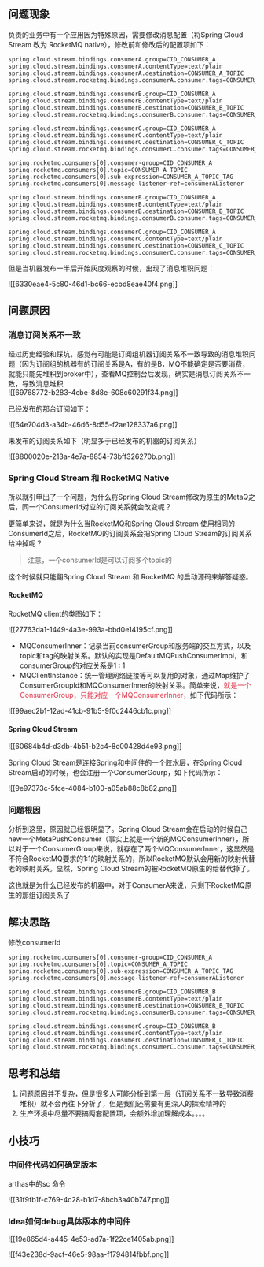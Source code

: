 ## 问题现象
负责的业务中有一个应用因为特殊原因，需要修改消息配置（将Spring Cloud Stream 改为 RocketMQ native），修改前和修改后的配置项如下：

```properties
spring.cloud.stream.bindings.consumerA.group=CID_CONSUMER_A
spring.cloud.stream.bindings.consumerA.contentType=text/plain
spring.cloud.stream.bindings.consumerA.destination=CONSUMER_A_TOPIC
spring.cloud.stream.rocketmq.bindings.consumerA.consumer.tags=CONSUMER_A_TOPIC_TAG

spring.cloud.stream.bindings.consumerB.group=CID_CONSUMER_A
spring.cloud.stream.bindings.consumerB.contentType=text/plain
spring.cloud.stream.bindings.consumerB.destination=CONSUMER_B_TOPIC
spring.cloud.stream.rocketmq.bindings.consumerB.consumer.tags=CONSUMER_B_TOPIC_TAG

spring.cloud.stream.bindings.consumerC.group=CID_CONSUMER_A
spring.cloud.stream.bindings.consumerC.contentType=text/plain
spring.cloud.stream.bindings.consumerC.destination=CONSUMER_C_TOPIC
spring.cloud.stream.rocketmq.bindings.consumerC.consumer.tags=CONSUMER_C_TOPIC_TAG
```

```properties
spring.rocketmq.consumers[0].consumer-group=CID_CONSUMER_A
spring.rocketmq.consumers[0].topic=CONSUMER_A_TOPIC
spring.rocketmq.consumers[0].sub-expression=CONSUMER_A_TOPIC_TAG
spring.rocketmq.consumers[0].message-listener-ref=consumerAListener

spring.cloud.stream.bindings.consumerB.group=CID_CONSUMER_A
spring.cloud.stream.bindings.consumerB.contentType=text/plain
spring.cloud.stream.bindings.consumerB.destination=CONSUMER_B_TOPIC
spring.cloud.stream.rocketmq.bindings.consumerB.consumer.tags=CONSUMER_B_TOPIC_TAG

spring.cloud.stream.bindings.consumerC.group=CID_CONSUMER_A
spring.cloud.stream.bindings.consumerC.contentType=text/plain
spring.cloud.stream.bindings.consumerC.destination=CONSUMER_C_TOPIC
spring.cloud.stream.rocketmq.bindings.consumerC.consumer.tags=CONSUMER_C_TOPIC_TAG
```

但是当机器发布一半后开始灰度观察的时候，出现了消息堆积问题：

![[6330eae4-5c80-46d1-bc66-ecbd8eae40f4.png]]

## 问题原因
### 消息订阅关系不一致
经过历史经验和踩坑，感觉有可能是订阅组机器订阅关系不一致导致的消息堆积问题（因为订阅组的机器有的订阅关系是A，有的是B，MQ不能确定是否要消费，就能只能先堆积到broker中），查看MQ控制台后发现，确实是消息订阅关系不一致，导致消息堆积  
![[69768772-b283-4cbe-8d8e-608c60291f34.png]]

已经发布的那台订阅如下：

![[64e704d3-a34b-46d6-8d55-f2ae128337a6.png]]

未发布的订阅关系如下（明显多于已经发布的机器的订阅关系）

![[8800020e-213a-4e7a-8854-73bff326270b.png]]

### Spring Cloud Stream 和 RocketMQ Native
所以就引申出了一个问题，为什么将Spring Cloud Stream修改为原生的MetaQ之后，同一个ConsumerId对应的订阅关系就会改变呢？

更简单来说，就是为什么当RocketMQ和Spring Cloud Stream 使用相同的ConsumerId之后，RocketMQ的订阅关系会把Spring Cloud Stream的订阅关系给冲掉呢？

> 注意，一个consumerId是可以订阅多个topic的
>

这个时候就只能翻Spring Cloud Stream 和 RocketMQ 的启动源码来解答疑惑。

#### RocketMQ
RocketMQ client的类图如下：

![[27763da1-1449-4a3e-993a-bbd0e14195cf.png]]

+ MQConsumerInner：记录当前consumerGroup和服务端的交互方式，以及topic和tag的映射关系。默认的实现是DefaultMQPushConsumerImpl，和consumerGroup的对应关系是1 : 1
+ MQClientInstance：统一管理网络链接等可以复用的对象，通过Map维护了ConsumerGroupId和MQConsumerInner的映射关系。简单来说，<font style="color:#DF2A3F;">就是一个ConsumerGroup，只能对应一个MQConsumerInner，</font>如下代码所示：

![[99aec2b1-12ad-41cb-91b5-9f0c2446cb1c.png]]

#### Spring Cloud Stream
![[60684b4d-d3db-4b51-b2c4-8c00428d4e93.png]]

Spring Cloud Stream是连接Spring和中间件的一个胶水层，在Spring Cloud Stream启动的时候，也会注册一个ConsumerGourp，如下代码所示：

![[9e97373c-5fce-4084-b100-a05ab88c8b82.png]]

### 问题根因
分析到这里，原因就已经很明显了。Spring Cloud Stream会在启动的时候自己new一个MetaPushConsumer（事实上就是一个新的MQConsumerInner），所以对于一个ConsumerGroup来说，就存在了两个MQConsumerInner，这显然是不符合RocketMQ要求的1:1的映射关系的，所以RocketMQ默认会用新的映射代替老的映射关系。显然，Spring Cloud Stream的被RocketMQ原生的给替代掉了。

这也就是为什么已经发布的机器中，对于ConsumerA来说，只剩下RocketMQ原生的那组订阅关系了

## 解决思路
修改consumerId

```properties
spring.rocketmq.consumers[0].consumer-group=CID_CONSUMER_A
spring.rocketmq.consumers[0].topic=CONSUMER_A_TOPIC
spring.rocketmq.consumers[0].sub-expression=CONSUMER_A_TOPIC_TAG
spring.rocketmq.consumers[0].message-listener-ref=consumerAListener

spring.cloud.stream.bindings.consumerB.group=CID_CONSUMER_B
spring.cloud.stream.bindings.consumerB.contentType=text/plain
spring.cloud.stream.bindings.consumerB.destination=CONSUMER_B_TOPIC
spring.cloud.stream.rocketmq.bindings.consumerB.consumer.tags=CONSUMER_B_TOPIC_TAG

spring.cloud.stream.bindings.consumerC.group=CID_CONSUMER_B
spring.cloud.stream.bindings.consumerC.contentType=text/plain
spring.cloud.stream.bindings.consumerC.destination=CONSUMER_C_TOPIC
spring.cloud.stream.rocketmq.bindings.consumerC.consumer.tags=CONSUMER_C_TOPIC_TAG
```

## 思考和总结
1. 问题原因并不复杂，但是很多人可能分析到第一层（订阅关系不一致导致消费堆积）就不会再往下分析了，但是我们还需要有更深入的探索精神的
2. 生产环境中尽量不要搞两套配置项，会额外增加理解成本。。。。

## 小技巧
### 中间件代码如何确定版本
arthas中的sc 命令 

![[31f9fb1f-c769-4c28-b1d7-8bcb3a40b747.png]]

### Idea如何debug具体版本的中间件
![[19e865d4-a445-4e53-ad7a-1f22ce1405ab.png]]



![[f43e238d-9acf-46e5-98aa-f1794814fbbf.png]]

